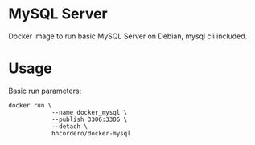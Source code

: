 # MySQL Server
Docker image to run basic MySQL Server on Debian, mysql cli included.

# Usage

Basic run parameters:

    docker run \
                --name docker_mysql \
                --publish 3306:3306 \
                --detach \
                hhcordero/docker-mysql
